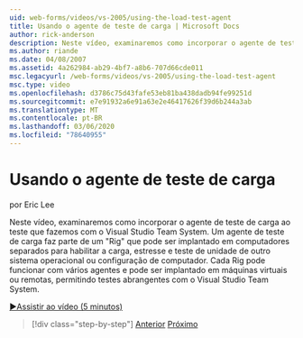 ```yaml
---
uid: web-forms/videos/vs-2005/using-the-load-test-agent
title: Usando o agente de teste de carga | Microsoft Docs
author: rick-anderson
description: Neste vídeo, examinaremos como incorporar o agente de teste de carga ao teste que fazemos com o Visual Studio Team System. Um agente de teste de carga faz parte de um '...
ms.author: riande
ms.date: 04/08/2007
ms.assetid: 4a262984-ab29-4bf7-a8b6-707d66cde011
msc.legacyurl: /web-forms/videos/vs-2005/using-the-load-test-agent
msc.type: video
ms.openlocfilehash: d3786c75d43fafe53eb81ba438dadb94fe99251d
ms.sourcegitcommit: e7e91932a6e91a63e2e46417626f39d6b244a3ab
ms.translationtype: MT
ms.contentlocale: pt-BR
ms.lasthandoff: 03/06/2020
ms.locfileid: "78640955"
---
```

# <a name="using-the-load-test-agent"></a>Usando o agente de teste de carga

por Eric Lee

Neste vídeo, examinaremos como incorporar o agente de teste de carga ao teste que fazemos com o Visual Studio Team System. Um agente de teste de carga faz parte de um "Rig" que pode ser implantado em computadores separados para habilitar a carga, estresse e teste de unidade de outro sistema operacional ou configuração de computador. Cada Rig pode funcionar com vários agentes e pode ser implantado em máquinas virtuais ou remotas, permitindo testes abrangentes com o Visual Studio Team System.

[&#9654;Assistir ao vídeo (5 minutos)](https://channel9.msdn.com/Blogs/ASP-NET-Site-Videos/using-the-load-test-agent)

> [!div class="step-by-step"]
> [Anterior](the-effects-of-caching.md)
> [Próximo](the-effects-of-viewstate.md)
